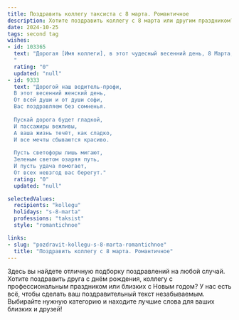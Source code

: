 ```yaml
---
title: Поздравить коллегу таксиста с 8 марта. Романтичное
description: Хотите поздравить коллегу с 8 марта или другим праздником? Наш ИИ создаст незабываемое поздравление, а вы обязательно выделитесь среди других.  
date: 2024-10-25
tags: second tag
wishes:
- id: 103365
  text: "Дорогая [Имя коллеги], в этот чудесный весенний день, 8 Марта, позвольте мне выразить Вам самые искренние и теплые поздравления!  Пусть каждая ваша поездка будет словно романтическое путешествие, полное ярких впечатлений и приятных знакомств. Желаю Вам безграничного счастья, нежности, любви и, конечно же, всегда зеленого света на жизненном пути!  С праздником, прекрасная фея асфальтовых дорог!
  "
  rating: "0"
  updated: "null"
- id: 9333
  text: "Дорогой наш водитель-профи,
  В этот весенний женский день,
  От всей души и от души софи,
  Вас поздравляем без сомненья.
  
  Пускай дорога будет гладкой,
  И пассажиры вежливы,
  А ваша жизнь течёт, как сладко,
  И все мечты сбываются красиво.
  
  Пусть светофоры лишь мигают,
  Зеленым светом озаряя путь,
  И пусть удача помогает,
  От всех невзгод вас берегут."
  rating: "0"
  updated: "null"

selectedValues:
  recipients: "kollegu"
  holidays: "s-8-marta"
  professions: "taksist"
  style: "romantichnoe"

links:
- slug: "pozdravit-kollegu-s-8-marta-romantichnoe"
  title: "Поздравить коллегу с 8 марта. Романтичное"
---
```


Здесь вы найдете отличную подборку поздравлений на любой случай.
Хотите поздравить друга с днём рождения, коллегу с профессиональным праздником или близких с Новым годом? У нас есть всё, чтобы сделать ваш поздравительный текст незабываемым. Выбирайте нужную категорию и находите лучшие слова для ваших близких и друзей!
